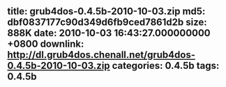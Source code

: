 title: grub4dos-0.4.5b-2010-10-03.zip
md5: dbf0837177c90d349d6fb9ced7861d2b
size: 888K
date: 2010-10-03 16:43:27.000000000 +0800
downlink: http://dl.grub4dos.chenall.net/grub4dos-0.4.5b-2010-10-03.zip
categories: 0.4.5b
tags: 0.4.5b
---

